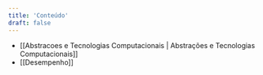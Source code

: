 ```yaml
---
title: 'Conteúdo'
draft: false
---
```


- [[Abstracoes e Tecnologias Computacionais | Abstrações e Tecnologias Computacionais]]
- [[Desempenho]]
